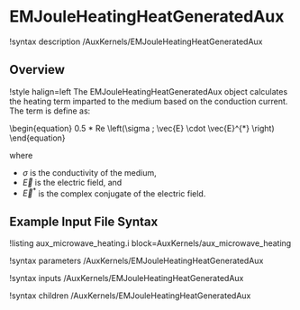 # EMJouleHeatingHeatGeneratedAux

!syntax description /AuxKernels/EMJouleHeatingHeatGeneratedAux

## Overview

!style halign=left
The EMJouleHeatingHeatGeneratedAux object calculates the heating term imparted to the medium based on the conduction current. The term is define as:

\begin{equation}
  0.5 * Re \left(\sigma \; \vec{E} \cdot \vec{E}^{*} \right)
\end{equation}

where

- $\sigma$ is the conductivity of the medium, 
- $\vec{E}$ is the electric field, and
- $\vec{E}^{*}$ is the complex conjugate of the electric field.

## Example Input File Syntax

!listing aux_microwave_heating.i block=AuxKernels/aux_microwave_heating

!syntax parameters /AuxKernels/EMJouleHeatingHeatGeneratedAux

!syntax inputs /AuxKernels/EMJouleHeatingHeatGeneratedAux

!syntax children /AuxKernels/EMJouleHeatingHeatGeneratedAux
